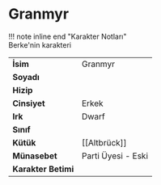 # Granmyr   
  
!!! note inline end "Karakter Notları"  
	Berke'nin karakteri     
  
|  |  |  
|---|---|  
| **İsim** | Granmyr |  
| **Soyadı** |  |  
| **Hizip** |  |  
| **Cinsiyet** | Erkek |  
| **Irk** | Dwarf |  
| **Sınıf** |  |  
| **Kütük** | [[Altbrück]] |  
| **Münasebet** | Parti Üyesi - Eski |  
| **Karakter Betimi** |  |  
  
  
